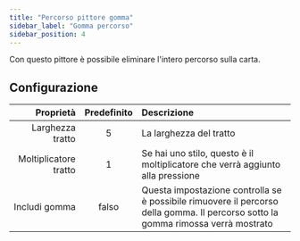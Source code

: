 ```yaml
---
title: "Percorso pittore gomma"
sidebar_label: "Gomma percorso"
sidebar_position: 4
---
```



Con questo pittore è possibile eliminare l'intero percorso sulla carta.

## Configurazione

|             Proprietà | Predefinito | Descrizione                                                                                                                       |
| ---------------------:|:-----------:|:--------------------------------------------------------------------------------------------------------------------------------- |
|      Larghezza tratto |      5      | La larghezza del tratto                                                                                                           |
| Moltiplicatore tratto |      1      | Se hai uno stilo, questo è il moltiplicatore che verrà aggiunto alla pressione                                                    |
|         Includi gomma |    falso    | Questa impostazione controlla se è possibile rimuovere il percorso della gomma. Il percorso sotto la gomma rimossa verrà mostrato |
